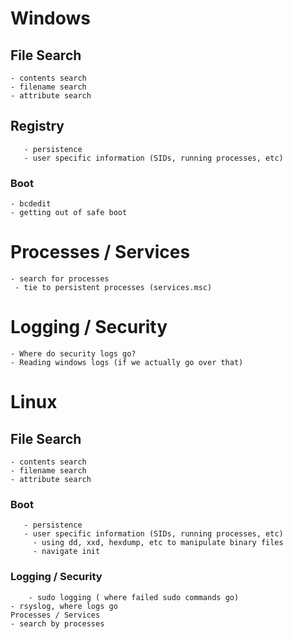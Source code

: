 # Windows
	
 ## File Search
	- contents search
	- filename search
	- attribute search

## Registry
	   - persistence
	   - user specific information (SIDs, running processes, etc)
### Boot
    - bcdedit
    - getting out of safe boot	
 # Processes / Services
    - search for processes
     - tie to persistent processes (services.msc)	
# Logging / Security
    - Where do security logs go?
    - Reading windows logs (if we actually go over that)
# Linux
## File Search
    - contents search
    - filename search
    - attribute search   
### Boot
	   - persistence
	   - user specific information (SIDs, running processes, etc)
		 - using dd, xxd, hexdump, etc to manipulate binary files
		 - navigate init
### Logging / Security
		- sudo logging ( where failed sudo commands go)
    - rsyslog, where logs go
	Processes / Services
    - search by processes
